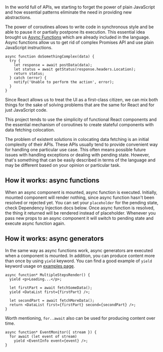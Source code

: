 In the world full of APIs, we starting to forget the power of plain JavaScript
and how essential patterns eliminate the need in providing new abstractions.

The power of coroutines allows to write code in synchronous style and be able
to pause it or partially postpone its execution. This essential idea brought us
[Async Functions](https://github.com/tc39/ecmascript-asyncawait) which are
already included in the language. Async functions allow us to get rid of
complex Promises API and use plain JavaScript instructions.

    async function doSomethingComplex(data) {
      try {
        let response = await postData(data);
        let status = await getStatus(response.headers.Location);
        return status;
      } catch (error) {
        notify('Unable to perform the action', error);
      }
    }

Since React allows us to treat the UI as a first-class citizen, we can mix both
things for the sake of solving problems that are the same for React and for
just JavaScript code.

This project tends to use the simplicity of functional React components and the
essential mechanism of coroutines to create stateful components with data
fetching colocation.

The problem of existent solutions in colocating data fetching is an initial
complexity of their APIs. These APIs usually tend to provide convenient way for
handling one particular use case. This often means possible future issues with
handling exceptions or dealing with pending state. However, that's something
that can be easily described in terms of the language and may be different
based on your opinion or particular task.

## How it works: async functions

When an async component is mounted, async function is executed. Initially,
mounted component will render nothing, since async function hasn't been
resolved or rejected yet. You can set your `placeholder` for the pending state,
check Dependency Injection docs below. Once async function is resolved, the
thing it returned will be rendered instead of placeholder. Whenever you pass
new props to an async component it will switch to pending state and execute
async function again.

## How it works: async generators

In the same way as async functions work, async generators are executed when a
component is mounted. In addition, you can produce content more than once by
using `yield` keyword. You can find a good example of `yield` keyword usage on
[examples page](/Examples.html).

    async function* MultipleStepsRender() {
      yield <p>Loading...</p>;

      let firstPart = await fetchSomeData();
      yield <DataList first={firstPart} />;

      let secondPart = await fetchMoreData();
      return <DataList first={firstPart} second={secondPart} />;
    }

Worth mentioning, `for..await` also can be used for producing content over time.

    async function* EventMonitor({ stream }) {
      for await (let event of stream)
        yield <EventInfo event={event} />;
    }
